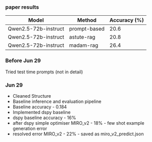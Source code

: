 ### paper results
| Model | Method | Accuracy (%) |
|-------|--------|-------------|
| Qwen2.5-72b-instruct | prompt-based | 20.6 |
| Qwen2.5-72b-instruct | astute-rag | 20.8 |
| Qwen2.5-72b-instruct | madam-rag | 26.4 |

### Before Jun 29
Tried test time prompts (not in detail)

### Jun 29
- Cleaned Structure
- Baseline inference and evaluation pipeline
- Baseline accuracy - 0.184
- Implemented dspy baseline
- dspy baseline accuracy - 16%
- after dspy simple optimiser MIRO_v2 - 18% - few shot example generation error
- resolved error MIRO_v2 - 22% - saved as miro_v2_predict.json